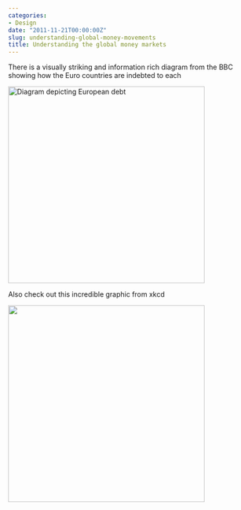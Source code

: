 ```yaml
---
categories:
- Design
date: "2011-11-21T00:00:00Z"
slug: understanding-global-money-movements
title: Understanding the global money markets
---
```

There is a visually striking and information rich diagram from the BBC showing how the Euro countries are indebted to each 

[<img src="assets/images/2014/02/Eurozone_debt_web.png" alt="Diagram depicting European debt" width="400" align="" />](http://www.bbc.com/news/business-15748696)

Also check out this incredible graphic from  xkcd 

[<img src="assets/images/2014/02/money.png" alt="" width="400" />](http://xkcd.com/980/) 
